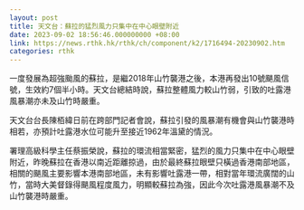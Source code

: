 ```yaml
---
layout: post
title: 天文台：蘇拉的猛烈風力只集中在中心眼壁附近
date: 2023-09-02 18:56:46.000000000 +08:00
link: https://news.rthk.hk/rthk/ch/component/k2/1716494-20230902.htm
categories: rthk
---
```


一度發展為超強颱風的蘇拉，是繼2018年山竹襲港之後，本港再發出10號颶風信號，生效約7個半小時。天文台總結時說，蘇拉整體風力較山竹弱，引致的吐露港風暴潮亦未及山竹時嚴重。

天文台台長陳栢緯日前在跨部門記者會說，蘇拉引發的風暴潮有機會與山竹襲港時相若，亦預計吐露港水位可能升至接近1962年溫黛的情況。

署理高級科學主任蔡振榮說，蘇拉的環流相當緊密，猛烈的風力只集中在中心眼壁附近，昨晚蘇拉在香港以南近距離掠過，由於最終蘇拉眼壁只橫過香港南部地區，相關的颶風主要影響本港南部地區，未有影響吐露港一帶，相對當年環流廣闊的山竹，當時大美督錄得颶風程度風力，明顯較蘇拉為強，因此今次吐露港風暴潮不及山竹襲港時嚴重。
